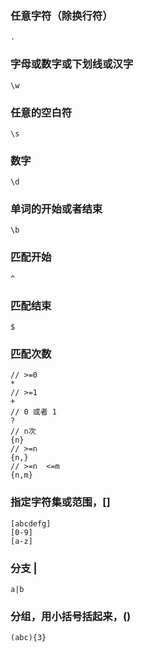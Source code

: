 ### 任意字符（除换行符）
```
.
```

### 字母或数字或下划线或汉字
```
\w
```

### 任意的空白符
```
\s
```

### 数字
```
\d
```

### 单词的开始或者结束
```
\b
```

### 匹配开始
```
^
```

### 匹配结束
```
$
```

### 匹配次数
```
// >=0
*
// >=1
+
// 0 或者 1
?
// n次
{n}
// >=n
{n,}
// >=n  <=m
{n,m}
```

### 指定字符集或范围，[]
```
[abcdefg]
[0-9]
[a-z]
```

### 分支 |
```
a|b
```

### 分组，用小括号括起来，()
```
(abc){3}
```
